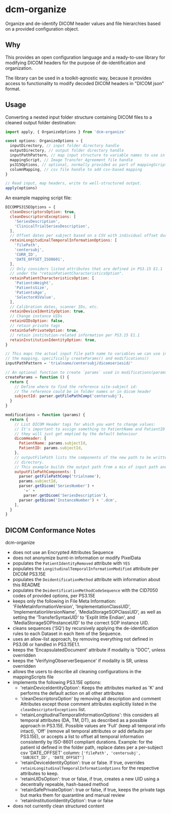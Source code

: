 # dcm-organize

Organize and de-identify DICOM header values and file hierarchies based on a provided configuration object.

## Why

This provides an open configuration language and a ready-to-use library for modifying DICOM headers for the purpose of de-identification and organization.

The library can be used in a toolkit-agnostic way, because it provides access to functionality to modify decoded DICOM headers in "DICOM json" format.

## Usage

Converting a nested input folder structure containing DICOM files to a cleaned output folder destination:

```ts
import apply, { OrganizeOptions } from 'dcm-organize'

const options: OrganizeOptions = {
  inputDirectory, // input folder directory handle
  outputDirectory, // output folder directory handle
  inputPathPattern, // map input structure to variable names to use in the mapping
  mappingScript, // Image Transfer Agreement file handle
  ps315Options, // optional, normally provided as part of mappingScript
  columnMapping, // csv file handle to add csv-based mapping
}

// Read input, map headers, write to well-structured output.
apply(options)
```

An example mapping script file:

```js
DICOMPS315EOptions = {
  cleanDescriptorsOption: true,
  cleanDescriptorsExceptions: [
    'SeriesDescription',
    'ClinicalTrialSeriesDescription',
  ],
  // Offset dates per subject based on a CSV with individual offset durations.
  retainLongitudinalTemporalInformationOptions: [
    'filePath',
    'centersubj',
    'CURR_ID',
    'DATE_OFFSET_ISO8601',
  ],
  // Only considers listed attributes that are defined in PS3.15 E1.1
  // under the "retainPatientCharacteristicsOption".
  retainPatientCharacteristicsOption: [
    'PatientsWeight',
    'PatientsSize',
    'PatientsAge',
    'SelectorASValue',
  ],
  // Calibration dates, scanner IDs, etc.
  retainDeviceIdentityOption: true,
  // Change instance UIDs
  retainUIDsOption: false,
  // retain private tags
  retainSafePrivateOption: true,
  // retain institution-related information per PS3.15 E1.1
  retainInstitutionIdentityOption: true,
}

// This maps the actual input file path name to variables we can use in
// the mapping, specifically createParams() and modifications()
inputPathPattern = 'trialname/centersubj/dicomseriesid/'

// An optional function to create `params` used in modifications(params) function.
createParams = function () {
  return {
    // Define where to find the reference site-subject id:
    // The reference could be in folder names or in dicom header
    subjectId: parser.getFilePathComp('centersubj'),
  }
}

modifications = function (params) {
  return {
    // List DICOM Header tags for which you want to change values:
    // It's important to assign something to PatientName and PatientID as otherwise
    // they will just get emptied by the default behaviour
    dicomHeader: {
      PatientName: params.subjectId,
      PatientID: params.subjectId,
    },
    // outputFilePath lists the components of the new path to be written to the output
    // directory.
    // This example builds the output path from a mix of input path and DICOM headers.
    outputFilePathComponents: [
      parser.getFilePathComp('trialname'),
      params.subjectId,
      parser.getDicom('SeriesNumber') +
        '=' +
        parser.getDicom('SeriesDescription'),
      parser.getDicom('InstanceNumber') + '.dcm',
    ],
  }
}
```

## DICOM Conformance Notes

dcm-organize

- does not use an Encrypted Attributes Sequence
- does not anonymize burnt-in information or modify PixelData
- populates the `PatientIdentityRemoved` attribute with `YES`
- populates the `LongitudinalTemporalInformationModified` attribute per DICOM PS3.15E
- populates the `DeidentificationMethod` attribute with information about this README
- populates the `DeidentificationMethodCodeSequence` with the CID7050 codes of provided options, per PS3.15E
- keeps only the following in File Meta Information:
  'FileMetaInformationVersion', 'ImplementationClassUID', 'ImplementationVersionName',
  'MediaStorageSOPClassUID', as well as setting the 'TransferSyntaxUID' to 'Explit little Endian', and 'MediaStorageSOPInstanceUID' to the correct SOP instance UID.
- cleans sequences ('SQ') by recursively applying the de-identification rules to each Dataset in each Item of the Sequence.
- uses an allow-list approach, by removing everything not defined in PS3.06 or handled in PS3.15E1.1.
- keeps the 'EncapsulatedDocument' attribute if modality is "DOC", unless overridden
- keeps the 'VerifyingObserverSequence' if modality is SR, unless overridden
- allows the users to describe all cleaning configurations in the mappingScripts file
- implements the following PS3.15E options:
  - 'retainDeviceIdentityOption': Keeps the attributes marked as 'K' and performs the default action on all other attributes
  - 'cleanDescriptorsOption' by removing all description and comment Attributes except those comment attributes explicitly listed in the `cleanDescriptorExceptions` list.
  - 'retainLongitudinalTemporalInformationOptions': this considers all temporal attributes (DA, TM, DT), as described as a possible approach in PS3.15E.
    Possible values are 'Full' (keep all temporal info intact), 'Off' (remove all temporal attributes or add defaults per PS3.15E), or accepts a list to offset all temporal information consistently by ISO-8601 compliant durations. Example:
    for the patient id defined in the folder path, replace dates per a per-subject csv 'DATE_OFFSET' column: `['filePath', 'centersubj', 'SUBJECT_ID', 'DATE_OFFSET']`
  - 'retainDeviceIdentityOption': true or false. If true, overrides `retainLongitudinalTemporalInformationOptions` for the respective attributes to keep.
  - 'retainUIDsOption': true or false, if true, creates a new UID using a decentrally repeable, hash-based method
  - 'retainSafePrivateOption': true or false, if true, keeps the private tags but marks them for quarantine and manual review
  - 'retainInstitutionIdentityOption': true or false
- does not currently clean structured content
